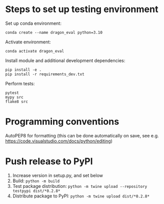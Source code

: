 # Steps to set up testing environment

Set up conda environment:
```
conda create --name dragon_eval python=3.10
```

Activate environment:
```
conda activate dragon_eval
```

Install module and additional development dependencies:
```
pip install -e .
pip install -r requirements_dev.txt
```

Perform tests:
```
pytest
mypy src
flake8 src
```

# Programming conventions
AutoPEP8 for formatting (this can be done automatically on save, see e.g. https://code.visualstudio.com/docs/python/editing)

# Push release to PyPI
1. Increase version in setup.py, and set below
2. Build: `python -m build`
3. Test package distribution: `python -m twine upload --repository testpypi dist/*0.2.8*`
4. Distribute package to PyPI: `python -m twine upload dist/*0.2.8*`
